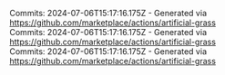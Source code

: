 Commits: 2024-07-06T15:17:16.175Z - Generated via https://github.com/marketplace/actions/artificial-grass
<br>
Commits: 2024-07-06T15:17:16.175Z - Generated via https://github.com/marketplace/actions/artificial-grass
<br>
Commits: 2024-07-06T15:17:16.175Z - Generated via https://github.com/marketplace/actions/artificial-grass
<br>
